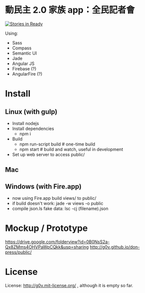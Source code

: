 動民主 2.0 家族 app：全民記者會
============

[![Stories in Ready](https://badge.waffle.io/g0v/don-press.png?label=ready)](http://waffle.io/g0v/don-press)

Using:
* Sass
* Compass
* Semantic UI
* Jade
* Angular JS
* Firebase (?)
* AngularFire (?)

Install
============

Linux (with gulp)
------------
* Install nodejs
* Install dependencies
  * npm i
* Build
  * npm run-script build # one-time build
  * npm start # build and watch, useful in development
* Set up web server to access public/

Mac
------------

Windows (with Fire.app)
------------
* now using Fire.app build views/ to public/
* if build doesn't work: jade -w views -o public
* compile json.ls fake data: lsc -cj (filename).json

Mockup / Prototype
============
https://drive.google.com/folderview?id=0B0NsS2a-Qx8ZMms4OHVPaWpCQkk&usp=sharing
http://g0v.github.io/don-press/public/

License
============
License: http://g0v.mit-license.org/ , although it is empty so far.

